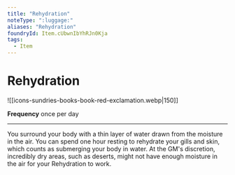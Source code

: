 ```yaml
---
title: "Rehydration"
noteType: ":luggage:"
aliases: "Rehydration"
foundryId: Item.cUbwnIbYhRJn0Kja
tags:
  - Item
---
```


# Rehydration
![[icons-sundries-books-book-red-exclamation.webp|150]]

**Frequency** once per day

* * *

You surround your body with a thin layer of water drawn from the moisture in the air. You can spend one hour resting to rehydrate your gills and skin, which counts as submerging your body in water. At the GM's discretion, incredibly dry areas, such as deserts, might not have enough moisture in the air for your Rehydration to work.
